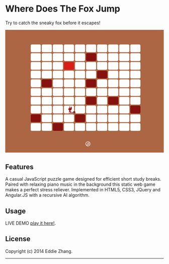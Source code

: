 Where Does The Fox Jump
===========

Try to catch the sneaky fox before it escapes! 

![alt='public_html/images/fox_jump.png'](public_html/images/fox_jump.png)

Features
------------

A casual JavaScript puzzle game designed for efficient short study breaks. Paired with relaxing piano
music in the background this static web game makes a perfect stress reliever. Implemented in HTML5, 
CSS3, JQuery and Angular.JS with a recursive AI algorithm. 

Usage
------------

LIVE DEMO [play it here!](public_html/images/fox_jump.png).

License
-------------
Copyright (c) 2014 Eddie Zhang.

_________________________
